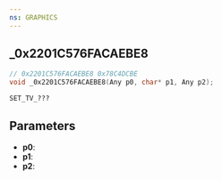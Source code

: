 ```yaml
---
ns: GRAPHICS
---
```

## _0x2201C576FACAEBE8

```c
// 0x2201C576FACAEBE8 0x78C4DCBE
void _0x2201C576FACAEBE8(Any p0, char* p1, Any p2);
```

```
SET_TV_???  
```

## Parameters
* **p0**: 
* **p1**: 
* **p2**: 

